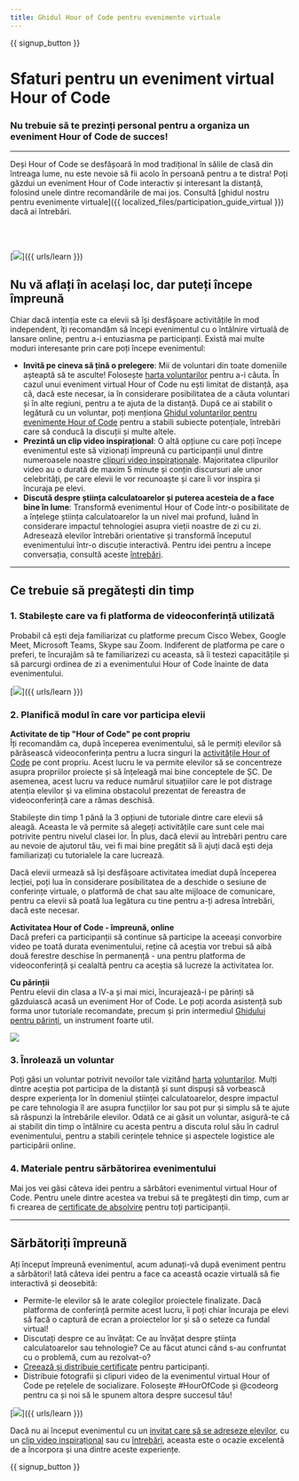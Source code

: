 ```yaml
---
title: Ghidul Hour of Code pentru evenimente virtuale
---
```


{{ signup_button }}

# Sfaturi pentru un eveniment virtual Hour of Code

### Nu trebuie să te prezinți personal pentru a organiza un eveniment Hour of Code de succes!

***

Deși Hour of Code se desfășoară în mod tradițional în sălile de clasă din întreaga lume, nu este nevoie să fii acolo în persoană pentru a te distra! Poți găzdui un eveniment Hour of Code interactiv și interesant la distanță, folosind unele dintre recomandările de mai jos.  Consultă [ghidul nostru pentru evenimente virtuale]({{ localized_files/participation_guide_virtual }}) dacă ai întrebări.

<br><br>

[<img src="/images/fit-600/Marketing/pexels-andrea-piacquadio-3762940.jpg" />]({{ urls/learn }})

## Nu vă aflați în același loc, dar puteți începe împreună
Chiar dacă intenția este ca elevii să își desfășoare activitățile în mod independent, îți recomandăm să începi evenimentul cu o întâlnire virtuală de lansare online, pentru a-i entuziasma pe participanți. Există mai multe moduri interesante prin care poți începe evenimentul:

<ul>
<li><b>Invită pe cineva să țină o prelegere</b>: Mii de voluntari din toate domeniile așteaptă să te asculte! Folosește <a href="https://code.org/volunteer/local">harta voluntarilor</a> pentru a-i căuta. În cazul unui eveniment virtual Hour of Code nu ești limitat de distanță, așa că, dacă este necesar, ia în considerare posibilitatea de a căuta voluntari și în alte regiuni, pentru a te ajuta de la distanță. După ce ai stabilit o legătură cu un voluntar, poți menționa <a href="http://hourofcode.com/us/how-to/volunteers">Ghidul voluntarilor pentru evenimente Hour of Code</a> pentru a stabili subiecte potențiale, întrebări care să conducă la discuții și multe altele.</li>
<li><b>Prezintă un clip video inspirațional</b>: O altă opțiune cu care poți începe evenimentul este să vizionați împreună cu participanții unul dintre numeroasele noastre <a href="http://hourofcode.com/us/promote/resources#videos">clipuri video inspiraționale</a>. Majoritatea clipurilor video au o durată de maxim 5 minute și conțin discursuri ale unor celebrități, pe care elevii le vor recunoaște și care îi vor inspira și încuraja pe elevi.</li>
<li><b>Discută despre știința calculatoarelor și puterea acesteia de a face bine în lume</b>: Transformă evenimentul Hour of Code într-o posibilitate de a înțelege știința calculatoarelor la un nivel mai profund, luând în considerare impactul tehnologiei asupra vieții noastre de zi cu zi. Adresează elevilor întrebări orientative și transformă începutul evenimentului într-o discuție interactivă. Pentru idei pentru a începe conversația, consultă aceste <a href="https://code.org/csforgood#prompts">întrebări</a>.</li>
</ul>

---

## Ce trebuie să pregătești din timp

### 1. Stabilește care va fi platforma de videoconferință utilizată
Probabil că ești deja familiarizat cu platforme precum Cisco Webex, Google Meet, Microsoft Teams, Skype sau Zoom. Indiferent de platforma pe care o preferi, te încurajăm să te familiarizezi cu aceasta, să îi testezi capacitățile și să parcurgi ordinea de zi a evenimentului Hour of Code înainte de data evenimentului.

[<img src="/images/fit-600/Marketing/photo-of-boy-video-calling-with-a-woman-4145197.jpg" />]({{ urls/learn }})

### 2. Planifică modul în care vor participa elevii
**Activitate de tip "Hour of Code" pe cont propriu**<br>Îți recomandăm ca, după începerea evenimentului, să le permiți elevilor să părăsească videoconferința pentru a lucra singuri la <a href="https://hourofcode.com/us/learn">activitățile Hour of Code</a> pe cont propriu. Acest lucru le va permite elevilor să se concentreze asupra propriilor proiecte și să înțeleagă mai bine conceptele de ȘC. De asemenea, acest lucru va reduce numărul situațiilor care le pot distrage atenția elevilor și va elimina obstacolul prezentat de fereastra de videoconferință care a rămas deschisă.

Stabilește din timp 1 până la 3 opțiuni de tutoriale dintre care elevii să aleagă. Aceasta le vă permite să alegeți activitățile care sunt cele mai potrivite pentru nivelul clasei lor. În plus, dacă elevii au întrebări pentru care au nevoie de ajutorul tău, vei fi mai bine pregătit să îi ajuți dacă ești deja familiarizați cu tutorialele la care lucrează.

Dacă elevii urmează să își desfășoare activitatea imediat după începerea lecției, poți lua în considerare posibilitatea de a deschide o sesiune de conferințe virtuale, o platformă de chat sau alte mijloace de comunicare, pentru ca elevii să poată lua legătura cu tine pentru a-ți adresa întrebări, dacă este necesar.

**Activitatea Hour of Code - împreună, online**<br>Dacă preferi ca participanții să continue să participe la aceeași convorbire video pe toată durata evenimentului, reține că aceștia vor trebui să aibă două ferestre deschise în permanență - una pentru platforma de videoconferință și cealaltă pentru ca aceștia să lucreze la activitatea lor.

**Cu părinții**<br>Pentru elevii din clasa a IV-a și mai mici, încurajează-i pe părinți să găzduiască acasă un eveniment Hor of Code. Le poți acorda asistență sub forma unor tutoriale recomandate, precum și prin intermediul <a href="https://hourofcode.com/us/how-to/parents">Ghidului pentru părinți</a>, un instrument foarte util.

[<img src="/images/fit-600/Marketing//happy-father-and-child-browsing-laptop-in-bedroom-4545778.jpg" />](https://hourofcode.com/us/how-to/parents)

### 3. Înrolează un voluntar
Poți găsi un voluntar potrivit nevoilor tale vizitând <a href="https://code.org/volunteer/local">harta</a> <a href="https://code.org/volunteer/local">voluntarilor</a>. Mulți dintre aceștia pot participa de la distanță și sunt dispuși să vorbească despre experiența lor în domeniul științei calculatoarelor, despre impactul pe care tehnologia îl are asupra funcțiilor lor sau pot pur și simplu să te ajute să răspunzi la întrebările elevilor. Odată ce ai găsit un voluntar, asigură-te că ai stabilit din timp o întâlnire cu acesta pentru a discuta rolul său în cadrul evenimentului, pentru a stabili cerințele tehnice și aspectele logistice ale participării online.

### 4. Materiale pentru sărbătorirea evenimentului
Mai jos vei găsi câteva idei pentru a sărbători evenimentul virtual Hour of Code. Pentru unele dintre acestea va trebui să te pregătești din timp, cum ar fi crearea de <a href="https://code.org/certificates">certificate de absolvire</a> pentru toți participanții.

---

## Sărbătoriți împreună

Ați început împreună evenimentul, acum adunați-vă după eveniment pentru a sărbători! Iată câteva idei pentru a face ca această ocazie virtuală să fie interactivă și deosebită:

- Permite-le elevilor să le arate colegilor proiectele finalizate. Dacă platforma de conferință permite acest lucru, îi poți chiar încuraja pe elevi să facă o captură de ecran a proiectelor lor și să o seteze ca fundal virtual!
- Discutați despre ce au învățat: Ce au învățat despre știința calculatoarelor sau tehnologie? Ce au făcut atunci când s-au confruntat cu o problemă, cum au rezolvat-o?
- <a href="https://code.org/certificates">Creează și distribuie certificate</a> pentru participanți.
- Distribuie fotografii și clipuri video de la evenimentul virtual Hour of Code pe rețelele de socializare. Folosește #HourOfCode și @codeorg pentru ca și noi să le spunem altora despre succesul tău!

[<img src="/images/fit-600/Marketing/g8TUlHzF.jpeg" />]({{ urls/learn }})

Dacă nu ai început evenimentul cu un <a href="https://code.org/volunteer/local">invitat care să se adreseze elevilor</a>, cu un <a href="https://hourofcode.com/us/promote/resources#">clip video inspirațional</a> sau cu <a href="https://code.org/csforgood#prompts">întrebări</a>, aceasta este o ocazie excelentă de a încorpora și una dintre aceste experiențe.

{{ signup_button }}

